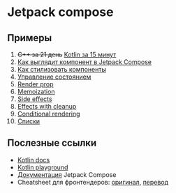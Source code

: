 # Jetpack compose

## Примеры
1. ~~С++ за 21 день~~ [Kotlin за 15 минут](/app/src/main/java/com/github/pokatomnik/frontendconf2023/examples/Example00Function.kt)
2. [Как выглядит компонент в Jetpack Compose](/app/src/main/java/com/github/pokatomnik/frontendconf2023/examples/Example01Composable.kt)
3. [Как стилизовать компоненты](/app/src/main/java/com/github/pokatomnik/frontendconf2023/examples/Example02Styles.kt)
4. [Управление состоянием](/app/src/main/java/com/github/pokatomnik/frontendconf2023/examples/Example03State.kt)
5. [Render prop](/app/src/main/java/com/github/pokatomnik/frontendconf2023/examples/Example04RenderProp.kt)
6. [Memoization](/app/src/main/java/com/github/pokatomnik/frontendconf2023/examples/Example05Memoization.kt)
7. [Side effects](/app/src/main/java/com/github/pokatomnik/frontendconf2023/examples/Example06SideEffects.kt)
8. [Effects with cleanup](/app/src/main/java/com/github/pokatomnik/frontendconf2023/examples/Example07DisposableEffect.kt)
9. [Conditional rendering](/app/src/main/java/com/github/pokatomnik/frontendconf2023/examples/Example08ConditionalRendering.kt)
10. [Списки](/app/src/main/java/com/github/pokatomnik/frontendconf2023/examples/Example09Lists.kt)

## Послезные ссылки

- [Kotlin docs](https://kotlinlang.org/docs/home.html)
- [Kotlin playground](https://play.kotlinlang.org/)
- [Документация](https://developer.android.com/jetpack/compose/documentation) Jetpack Compose
- Cheatsheet для фронтендеров: [оригинал](https://tigeroakes.com/posts/react-to-compose-dictionary/), [перевод](https://habr.com/ru/companies/samokat_tech/articles/707038/)
